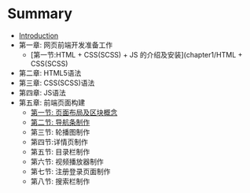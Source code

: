 # Summary

* [Introduction](README.md)
* 第一章: 网页前端开发准备工作
    * [第一节:HTML + CSS(SCSS) + JS 的介绍及安装](chapter1/HTML + CSS(SCSS)
* 第二章: HTML5语法
* 第三章: CSS(SCSS)语法
* 第四章: JS语法
* 第五章: 前端页面构建
    * [第一节: 页面布局及区块概念](chapter5/页面布局及区块概念.md)
    * [第二节: 导航条制作](chapter5/导航条制作.md)
    * 第三节: 轮播图制作
    * 第四节:详情页制作
    * 第五节: 目录栏制作
    * 第六节: 视频播放器制作
    * 第七节: 注册登录页面制作
    * 第八节: 搜索栏制作

